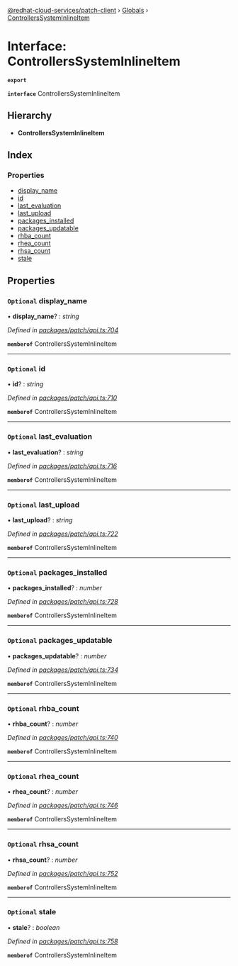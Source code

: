[@redhat-cloud-services/patch-client](../README.md) › [Globals](../globals.md) › [ControllersSystemInlineItem](controllerssysteminlineitem.md)

# Interface: ControllersSystemInlineItem

**`export`** 

**`interface`** ControllersSystemInlineItem

## Hierarchy

* **ControllersSystemInlineItem**

## Index

### Properties

* [display_name](controllerssysteminlineitem.md#optional-display_name)
* [id](controllerssysteminlineitem.md#optional-id)
* [last_evaluation](controllerssysteminlineitem.md#optional-last_evaluation)
* [last_upload](controllerssysteminlineitem.md#optional-last_upload)
* [packages_installed](controllerssysteminlineitem.md#optional-packages_installed)
* [packages_updatable](controllerssysteminlineitem.md#optional-packages_updatable)
* [rhba_count](controllerssysteminlineitem.md#optional-rhba_count)
* [rhea_count](controllerssysteminlineitem.md#optional-rhea_count)
* [rhsa_count](controllerssysteminlineitem.md#optional-rhsa_count)
* [stale](controllerssysteminlineitem.md#optional-stale)

## Properties

### `Optional` display_name

• **display_name**? : *string*

*Defined in [packages/patch/api.ts:704](https://github.com/RedHatInsights/javascript-clients/blob/8a10980/packages/patch/api.ts#L704)*

**`memberof`** ControllersSystemInlineItem

___

### `Optional` id

• **id**? : *string*

*Defined in [packages/patch/api.ts:710](https://github.com/RedHatInsights/javascript-clients/blob/8a10980/packages/patch/api.ts#L710)*

**`memberof`** ControllersSystemInlineItem

___

### `Optional` last_evaluation

• **last_evaluation**? : *string*

*Defined in [packages/patch/api.ts:716](https://github.com/RedHatInsights/javascript-clients/blob/8a10980/packages/patch/api.ts#L716)*

**`memberof`** ControllersSystemInlineItem

___

### `Optional` last_upload

• **last_upload**? : *string*

*Defined in [packages/patch/api.ts:722](https://github.com/RedHatInsights/javascript-clients/blob/8a10980/packages/patch/api.ts#L722)*

**`memberof`** ControllersSystemInlineItem

___

### `Optional` packages_installed

• **packages_installed**? : *number*

*Defined in [packages/patch/api.ts:728](https://github.com/RedHatInsights/javascript-clients/blob/8a10980/packages/patch/api.ts#L728)*

**`memberof`** ControllersSystemInlineItem

___

### `Optional` packages_updatable

• **packages_updatable**? : *number*

*Defined in [packages/patch/api.ts:734](https://github.com/RedHatInsights/javascript-clients/blob/8a10980/packages/patch/api.ts#L734)*

**`memberof`** ControllersSystemInlineItem

___

### `Optional` rhba_count

• **rhba_count**? : *number*

*Defined in [packages/patch/api.ts:740](https://github.com/RedHatInsights/javascript-clients/blob/8a10980/packages/patch/api.ts#L740)*

**`memberof`** ControllersSystemInlineItem

___

### `Optional` rhea_count

• **rhea_count**? : *number*

*Defined in [packages/patch/api.ts:746](https://github.com/RedHatInsights/javascript-clients/blob/8a10980/packages/patch/api.ts#L746)*

**`memberof`** ControllersSystemInlineItem

___

### `Optional` rhsa_count

• **rhsa_count**? : *number*

*Defined in [packages/patch/api.ts:752](https://github.com/RedHatInsights/javascript-clients/blob/8a10980/packages/patch/api.ts#L752)*

**`memberof`** ControllersSystemInlineItem

___

### `Optional` stale

• **stale**? : *boolean*

*Defined in [packages/patch/api.ts:758](https://github.com/RedHatInsights/javascript-clients/blob/8a10980/packages/patch/api.ts#L758)*

**`memberof`** ControllersSystemInlineItem
